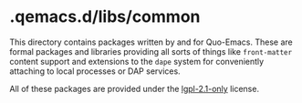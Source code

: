 # .qemacs.d/libs/common

This directory contains packages written by and for Quo-Emacs. These are
formal packages and libraries providing all sorts of things like `front-matter`
content support and extensions to the `dape` system for conveniently attaching to
local processes or DAP services.

All of these packages are provided under the [lgpl-2.1-only] license.


[lgpl-2.1-only]: https://spdx.org/licenses/LGPL-2.1-only.html
